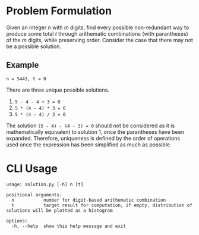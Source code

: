 # Problem Formulation

Given an integer *n* with *m* digits, find every possible non-redundant way to produce some total *t* through arithematic combinations (with parantheses) of the *m* digits, while preserving order. Consider the case that there may not be a possible solution.

## Example

```n = 5443, t = 0```

There are three unique possible solutions.

1) ```5 - 4 - 4 + 3 = 0```
2) ```5 * (4 - 4) * 3 = 0```
3) ```5 * (4 - 4) / 3 = 0```

The solution ```(5 - 4) - (4 - 3) = 0``` should not be considered as it is mathematically equivalent to solution 1, once the parantheses have been expanded. Therefore, uniqueness is defined by the order of operations used once the expression has been simplified as much as possible.

# CLI Usage

```
usage: solution.py [-h] n [t]

positional arguments:
  n           number for digit-based arithematic combination
  t           target result for computation; if empty, distribution of solutions will be plotted as a histogram

options:
  -h, --help  show this help message and exit
```